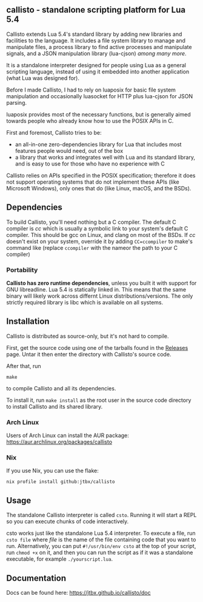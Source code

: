 ## callisto - standalone scripting platform for Lua 5.4

Callisto extends Lua 5.4's standard library by adding new libraries and
facilities to the language. It includes a file system library to manage
and manipulate files, a process library to find active processes and
manipulate signals, and a JSON manipulation library (lua-cjson) *among
many more*.

It is a standalone interpreter designed for people using Lua as a
general scripting language, instead of using it embedded into another
application (what Lua was designed for).

Before I made Callisto, I had to rely on luaposix for basic file system
manipulation and occasionally luasocket for HTTP plus lua-cjson for JSON
parsing.

luaposix provides most of the necessary functions, but is generally
aimed towards people who already know how to use the POSIX APIs in C.

First and foremost, Callisto tries to be:
 - an all-in-one zero-dependencies library for Lua that includes
   most features people would need, out of the box
 - a library that works and integrates well with Lua and its
   standard library, and is easy to use for those who have no
   experience with C

Callisto relies on APIs specified in the POSIX specification;
therefore it does not support operating systems that do not
implement these APIs (like Microsoft Windows), only ones that
do (like Linux, macOS, and the BSDs).

## Dependencies

To build Callisto, you'll need nothing but a C compiler.
The default C compiler is *cc* which is usually a symbolic link
to your system's default C compiler. This should be gcc on Linux,
and clang on most of the BSDs. If *cc* doesn't exist on your system,
override it by adding `CC=ccompiler` to make's command like
(replace `ccompiler` with the nameor the path to your C compiler)

### Portability

**Callisto has zero runtime dependencies**, unless you built it with
support for GNU libreadline. Lua 5.4 is statically linked in.
This means that the same binary will likely work across differnt Linux
distributions/versions. The only strictly required library is libc
which is available on all systems.

## Installation

Callisto is distributed as source-only, but it's not hard to compile.

First, get the source code using one of the tarballs found in
the [Releases](https://github.com/jtbx/callisto/releases) page.
Untar it then enter the directory with Callisto's source code.

After that, run

    make

to compile Callisto and all its dependencies.

To install it, run `make install` as the root user in the source code directory
to install Callisto and its shared library.

### Arch Linux

Users of Arch Linux can install the AUR package:
https://aur.archlinux.org/packages/callisto

### Nix

If you use Nix, you can use the flake:

    nix profile install github:jtbx/callisto

## Usage

The standalone Callisto interpreter is called `csto`. Running it
will start a REPL so you can execute chunks of code interactively.

csto works just like the standalone Lua 5.4 interpreter. To execute
a file, run `csto file` where *file* is the name of the file containing
code that you want to run. Alternatively, you can put `#!/usr/bin/env csto`
at the top of your script, run `chmod +x` on it, and then you can run the
script as if it was a standalone executable, for example `./yourscript.lua`.

## Documentation

Docs can be found here:
https://jtbx.github.io/callisto/doc

